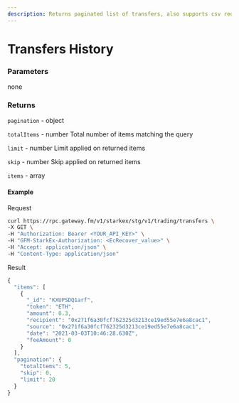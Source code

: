 ```yaml
---
description: Returns paginated list of transfers, also supports csv requests
---
```

# Transfers History

### **Parameters**
none

### **Returns**
`pagination` - object

`totalItems` - number
Total number of items matching the query

`limit` - number
Limit applied on returned items

`skip` - number
Skip applied on returned items

`items` - array

#### **Example**

Request

```bash
curl https://rpc.gateway.fm/v1/starkex/stg/v1/trading/transfers \
-X GET \
-H "Authorization: Bearer <YOUR_API_KEY>" \
-H "GFM-StarkEx-Authorization: <EcRecover_value>" \
-H "Accept: application/json" \
-H "Content-Type: application/json"
```


Result

```javascript
{
  "items": [
    {
      "_id": "KXUPSDQ1arf",
      "token": "ETH",
      "amount": 0.3,
      "recipient": "0x271f6a30fcf762325d3213ce19ed55e7e6a8cac1",
      "source": "0x271f6a30fcf762325d3213ce19ed55e7e6a8cac1",
      "date": "2021-03-03T10:46:28.630Z",
      "feeAmount": 0
    }
  ],
  "pagination": {
    "totalItems": 5,
    "skip": 0,
    "limit": 20
  }
}
```